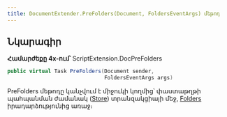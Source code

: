 ```yaml
---
title: DocumentExtender.PreFolders(Document, FoldersEventArgs) մեթոդ
---
```


## Նկարագիր

**Համարժեքը 4x-ում՝** ScriptExtension.DocPreFolders

```c#
public virtual Task PreFolders(Document sender, 
                               FoldersEventArgs args)
```

PreFolders մեթոդը կանչվում է միջուկի կողմից՝ փաստաթղթի պահպանման ժամանակ ([Store](https://armsoft.github.io/as4x-docs/HTM/ProgrGuide/Functions/ASDOC/Store.html)) տրանզակցիայի մեջ, [Folders](https://armsoft.github.io/as4x-docs/HTM/ProgrGuide/ScriptProcs/Folders.html) իրադարձությունից առաջ։

